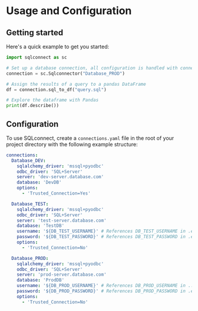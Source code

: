 # Usage and Configuration

## Getting started

Here's a quick example to get you started:

```python
import sqlconnect as sc

# Set up a database connection, all configuration is handled with connections.yaml and .env
connection = sc.Sqlconnector("Database_PROD")

# Assign the results of a query to a pandas DataFrame
df = connection.sql_to_df("query.sql")

# Explore the dataframe with Pandas
print(df.describe())
```

## Configuration

To use SQLconnect, create a `connections.yaml` file in the root of your project directory with the following example structure:

```yaml
connections:
  Database_DEV:
    sqlalchemy_driver: 'mssql+pyodbc'
    odbc_driver: 'SQL+Server'
    server: 'dev-server.database.com'
    database: 'DevDB'   
    options:
      - 'Trusted_Connection=Yes'

  Database_TEST:
    sqlalchemy_driver: 'mssql+pyodbc'
    odbc_driver: 'SQL+Server'
    server: 'test-server.database.com'
    database: 'TestDB' 
    username: '${DB_TEST_USERNAME}' # References DB_TEST_USERNAME in .env
    password: '${DB_TEST_PASSWORD}' # References DB_TEST_PASSWORD in .env    
    options:
      - 'Trusted_Connection=No'

  Database_PROD:
    sqlalchemy_driver: 'mssql+pyodbc'
    odbc_driver: 'SQL+Server'
    server: 'prod-server.database.com'
    database: 'ProdDB'
    username: '${DB_PROD_USERNAME}' # References DB_PROD_USERNAME in ..env
    password: '${DB_PROD_PASSWORD}' # References DB_PROD_PASSWORD in .env
    options:
      - 'Trusted_Connection=No'
```
